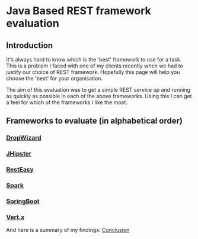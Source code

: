 # Java Based REST framework evaluation

## Introduction
It's always hard to know which is the 'best' framework to use for a task. This is a problem I faced with one
of my clients recently when we had to justify our choice of REST framework. Hopefully this page will help you 
choose the 'best' for your organisation.
 
The aim of this evaluation was to get a simple REST service up and running as quickly as possible in each of the above 
frameworks. Using this I can get a feel for which of the frameworks I like the most.

## Frameworks to evaluate (in alphabetical order)

### [DropWizard](dropwizard.md)
### [JHipster](jhipster.md)
### [RestEasy](resteasy.md)
### [Spark](spark.md)
### [SpringBoot](springboot.md)
### [Vert.x](vertx.md)


And here is a summary of my findings: [Conclusion](conclusion.md)






